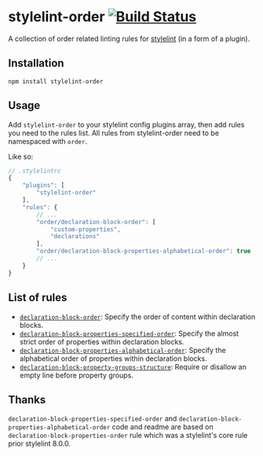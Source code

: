 # stylelint-order [![Build Status][ci-img]][ci]

A collection of order related linting rules for [stylelint] (in a form of a plugin).

## Installation

```
npm install stylelint-order
```

## Usage

Add `stylelint-order` to your stylelint config plugins array, then add rules you need to the rules list. All rules from stylelint-order need to be namespaced with `order`.

Like so:

```js
// .stylelintrc
{
	"plugins": [
		"stylelint-order"
	],
	"rules": {
		// ...
		"order/declaration-block-order": [
			"custom-properties",
			"declarations"
		],
		"order/declaration-block-properties-alphabetical-order": true
		// ...
	}
}
```

## List of rules

* [`declaration-block-order`](./rules/declaration-block-order/README.md): Specify the order of content within declaration blocks.
* [`declaration-block-properties-specified-order`](./rules/declaration-block-properties-specified-order/README.md): Specify the almost strict order of properties within declaration blocks.
* [`declaration-block-properties-alphabetical-order`](./rules/declaration-block-properties-alphabetical-order/README.md): Specify the alphabetical order of properties within declaration blocks.
* [`declaration-block-property-groups-structure`](./rules/declaration-block-property-groups-structure/README.md): Require or disallow an empty line before property groups.

## Thanks

`declaration-block-properties-specified-order` and `declaration-block-properties-alphabetical-order` code and readme are based on `declaration-block-properties-order` rule which was a stylelint's core rule prior stylelint 8.0.0.

[ci-img]: https://travis-ci.org/hudochenkov/stylelint-order.svg
[ci]: https://travis-ci.org/hudochenkov/stylelint-order

[stylelint]: http://stylelint.io/
